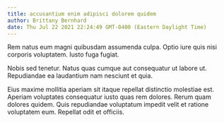 ```yaml
---
title: accusantium enim adipisci dolorem quidem
author: Brittany Bernhard
date: Thu Jul 22 2021 22:24:49 GMT-0400 (Eastern Daylight Time)
---
```

Rem natus eum magni quibusdam assumenda culpa. Optio iure quis nisi corporis voluptatem. Iusto fuga fugiat.

 Nobis sed tenetur. Natus quas cumque aut consequatur ut labore ut. Repudiandae ea laudantium nam nesciunt et quia.

 Eius maxime mollitia aperiam sit itaque repellat distinctio molestiae est. Aperiam voluptates consequatur iusto quas rem dolores. Rerum quam dolores quidem. Quis repudiandae voluptatum impedit velit et ratione voluptatem eum. Repellat odit et officiis.